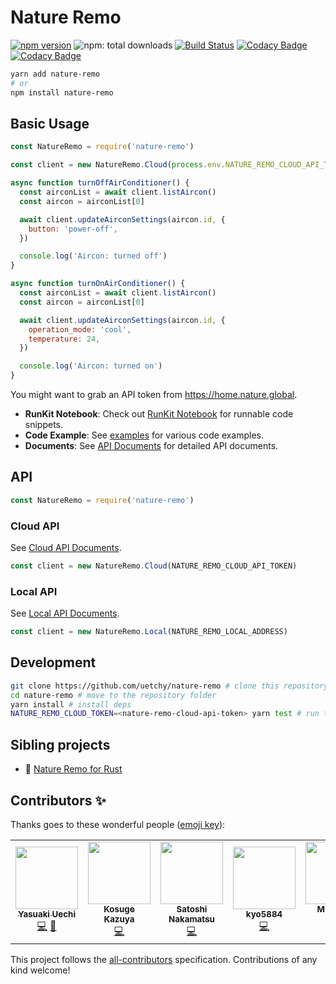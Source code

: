 # Nature Remo

[![npm version](https://badge.fury.io/js/nature-remo.svg)](https://badge.fury.io/js/nature-remo)
![npm: total downloads](https://badgen.net/npm/dt/nature-remo)
[![Build Status](https://travis-ci.com/uetchy/nature-remo.svg?branch=master)](https://travis-ci.com/uetchy/nature-remo)
[![Codacy Badge](https://api.codacy.com/project/badge/Coverage/7913641e31be48f6ba6cf2c68fa8b698)](https://www.codacy.com/manual/uetchy/nature-remo?utm_source=github.com&utm_medium=referral&utm_content=uetchy/nature-remo&utm_campaign=Badge_Coverage)
[![Codacy Badge](https://api.codacy.com/project/badge/Grade/7913641e31be48f6ba6cf2c68fa8b698)](https://www.codacy.com/manual/uetchy/nature-remo?utm_source=github.com&utm_medium=referral&utm_content=uetchy/nature-remo&utm_campaign=Badge_Grade)

```bash
yarn add nature-remo
# or
npm install nature-remo
```

## Basic Usage

```js
const NatureRemo = require('nature-remo')

const client = new NatureRemo.Cloud(process.env.NATURE_REMO_CLOUD_API_TOKEN)

async function turnOffAirConditioner() {
  const airconList = await client.listAircon()
  const aircon = airconList[0]

  await client.updateAirconSettings(aircon.id, {
    button: 'power-off',
  })

  console.log('Aircon: turned off')
}

async function turnOnAirConditioner() {
  const airconList = await client.listAircon()
  const aircon = airconList[0]

  await client.updateAirconSettings(aircon.id, {
    operation_mode: 'cool',
    temperature: 24,
  })

  console.log('Aircon: turned on')
}
```

You might want to grab an API token from https://home.nature.global.

- **RunKit Notebook**: Check out [RunKit Notebook](https://runkit.com/uetchy/nature-remo-cloud-api-nodejs-example) for runnable code snippets.
- **Code Example**: See [examples](https://github.com/uetchy/nature-remo/tree/master/examples) for various code examples.
- **Documents**: See [API Documents](https://uetchy.github.io/nature-remo/) for detailed API documents.

## API

```js
const NatureRemo = require('nature-remo')
```

### Cloud API

See [Cloud API Documents](https://uetchy.github.io/nature-remo/classes/cloud.html).

```js
const client = new NatureRemo.Cloud(NATURE_REMO_CLOUD_API_TOKEN)
```

### Local API

See [Local API Documents](https://uetchy.github.io/nature-remo/classes/local.html).

```js
const client = new NatureRemo.Local(NATURE_REMO_LOCAL_ADDRESS)
```

## Development

```bash
git clone https://github.com/uetchy/nature-remo # clone this repository
cd nature-remo # move to the repository folder
yarn install # install deps
NATURE_REMO_CLOUD_TOKEN=<nature-remo-cloud-api-token> yarn test # run test before creating a pull request
```

## Sibling projects

- 🌇 [Nature Remo for Rust](https://github.com/uetchy/nature-remo-rs)

## Contributors ✨

Thanks goes to these wonderful people ([emoji key](https://allcontributors.org/docs/en/emoji-key)):

<!-- ALL-CONTRIBUTORS-LIST:START - Do not remove or modify this section -->
<!-- prettier-ignore-start -->
<!-- markdownlint-disable -->
<table>
  <tr>
    <td align="center"><a href="https://uechi.io"><img src="https://avatars0.githubusercontent.com/u/431808?v=4?s=100" width="100px;" alt=""/><br /><sub><b>Yasuaki Uechi</b></sub></a><br /><a href="https://github.com/uetchy/nature-remo/commits?author=uetchy" title="Code">💻</a> <a href="https://github.com/uetchy/nature-remo/commits?author=uetchy" title="Documentation">📖</a></td>
    <td align="center"><a href="http://kksg.net"><img src="https://avatars0.githubusercontent.com/u/781452?v=4?s=100" width="100px;" alt=""/><br /><sub><b>Kosuge Kazuya</b></sub></a><br /><a href="https://github.com/uetchy/nature-remo/commits?author=kkosuge" title="Code">💻</a></td>
    <td align="center"><a href="https://github.com/satoshicano"><img src="https://avatars0.githubusercontent.com/u/7578069?v=4?s=100" width="100px;" alt=""/><br /><sub><b>Satoshi Nakamatsu</b></sub></a><br /><a href="https://github.com/uetchy/nature-remo/commits?author=satoshicano" title="Code">💻</a></td>
    <td align="center"><a href="http://kyo5884.com"><img src="https://avatars1.githubusercontent.com/u/286439?v=4?s=100" width="100px;" alt=""/><br /><sub><b>kyo5884</b></sub></a><br /><a href="https://github.com/uetchy/nature-remo/commits?author=kyo5884" title="Code">💻</a></td>
    <td align="center"><a href="https://github.com/asari-mtr"><img src="https://avatars.githubusercontent.com/u/857715?v=4?s=100" width="100px;" alt=""/><br /><sub><b>Mitsuteru Asari</b></sub></a><br /><a href="https://github.com/uetchy/nature-remo/commits?author=asari-mtr" title="Code">💻</a></td>
  </tr>
</table>

<!-- markdownlint-restore -->
<!-- prettier-ignore-end -->

<!-- ALL-CONTRIBUTORS-LIST:END -->

This project follows the [all-contributors](https://github.com/all-contributors/all-contributors) specification. Contributions of any kind welcome!

